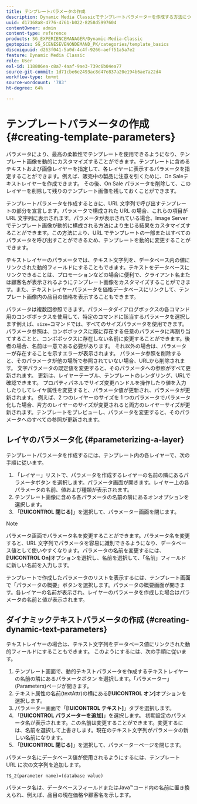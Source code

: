 ```yaml
---
title: テンプレートパラメータの作成
description: Dynamic Media Classicでテンプレートパラメーターを作成する方法について説明します。Adobe
uuid: d17168a8-4776-4761-b022-8258d5997604
contentOwner: admin
content-type: reference
products: SG_EXPERIENCEMANAGER/Dynamic-Media-Classic
geptopics: SG_SCENESEVENONDEMAND_PK/categories/template_basics
discoiquuid: d263f041-5a0d-4c4f-9266-aeff51a5a7e2
feature: Dynamic Media Classic
role: User
exl-id: 118806ea-c8a7-4aaf-9ae3-739c6b04ea77
source-git-commit: 1d71cbe6e2493ac8d47e837a20e194b6ae7a22d4
workflow-type: tm+mt
source-wordcount: '783'
ht-degree: 64%

---
```


# テンプレートパラメータの作成{#creating-template-parameters}

パラメータにより、最高の柔軟性でテンプレートを使用できるようになり、テンプレート画像を動的にカスタマイズすることができます。テンプレートに含めるテキストおよび画像レイヤーを指定して、各レイヤーに表示するパラメータを指定することができます。例えば、販売中の製品に注意を引くために、On Saleテキストレイヤーを作成できます。 その後、On Sale パラメータを削除して、このレイヤーを削除して残りのテンプレート画像を残しておくことができます。

テンプレートパラメータを作成するときに、URL 文字列で呼び出すテンプレートの部分を宣言します。パラメータで構成された URL の場合、これらの項目が URL 文字列に表示されます。パラメータが表示されている場合、Image Server でテンプレート画像が動的に構成される方法により生じる結果をカスタマイズすることができます。この方法により、URL でテンプレートの一部またはすべてのパラメータを呼び出すことができるため、テンプレートを動的に変更することができます。

テキストレイヤーのパラメータでは、テキスト文字列を、データベース内の値にリンクされた動的フィールドにすることもできます。テキストをデータベースにリンクできることは、プロモーションなどの場合に便利で、クライアント名または顧客名が表示されるようにテンプレート画像をカスタマイズすることができます。また、テキストレイヤーパラメータを価格データベースにリンクして、テンプレート画像内の品目の価格を表示することもできます。

パラメータは複数回参照できます。パラメータダイアログボックスの各コマンド用のコンボボックスを使用して、特定のコマンドに該当するパラメータを選択します例えば、`size=`コマンドでは、すべてのサイズパラメータを使用できます。 パラメータ参照は、コンボボックスに既に存在する任意のパラメータに再割り当てすることと、コンボボックスに存在しない名前に変更することができます。後者の場合、名前は一意である必要があります。 それ以外の場合は、パラメーターが存在することを示すエラーが表示されます。 パラメータ参照を削除すると、そのパラメータが他の場所で参照されていない場合、URLから削除されます。 文字パラメータの既定値を変更すると、そのパラメータへの参照がすべて更新されます。 更新は、レイヤーテーブル、テンプレートのレンダリング、URLで確認できます。 プロパティパネルでサイズ変更ハンドルを操作したり値を入力したりしてレイヤ属性を変更すると、パラメータ値が更新され、パラメータが更新されます。 例えば、2 つのレイヤーのサイズを 1 つのパラメータでパラメータ化した場合、片方のレイヤーのサイズが変更されると両方のレイヤーサイズが更新されます。テンプレートをプレビューし、パラメータを変更すると、そのパラメータへのすべての参照が更新されます。

## レイヤのパラメータ化 {#parameterizing-a-layer}

テンプレートパラメータを作成するには、テンプレート内の各レイヤーで、次の手順に従います。

1. 「レイヤー」リストで、パラメータを作成するレイヤーの名前の隣にあるパラメータボタン  を選択します。パラメータ画面が開きます。レイヤー上の各パラメータの名前、値および種類が表示されます。
1. テンプレート画像に含める各パラメータの名前の隣にあるオンオプションを選択します。
1. 「**[!UICONTROL 閉じる]**」を選択して、パラメーター画面を閉じます。

>[!NOTE]
>
>パラメータ画面でパラメータ名を変更することができます。パラメータ名を変更すると、URL 文字列でパラメータを容易に識別できるようになり、データベース値として使いやすくなります。パラメータの名前を変更するには、**[!UICONTROL On]**&#x200B;オプションを選択し、名前を選択して、「名前」フィールドに新しい名前を入力します。

テンプレートで作成したパラメータのリストを表示するには、テンプレート画面で「パラメータの概要」ボタンを選択します。パラメータの概要画面が開きます。各レイヤーの名前が表示され、レイヤーのパラメータを作成した場合はパラメータの名前と値が表示されます。

## ダイナミックテキストパラメータの作成 {#creating-dynamic-text-parameters}

テキストレイヤーの場合は、テキスト文字列をデータベース値にリンクされた動的フィールドにすることもできます。 このようにするには、次の手順に従います。

1. テンプレート画面で、動的テキストパラメータを作成するテキストレイヤーの名前の隣にあるパラメータボタン  を選択します。「パラメーター」(Parameters)ページが開きます。
1. テキスト属性の名前(textAttr)の横にある&#x200B;**[!UICONTROL オン]**&#x200B;オプションを選択します。
1. パラメーター画面で「**[!UICONTROL テキスト]**」タブを選択します。
1. 「**[!UICONTROL パラメーターを追加]**」を選択します。 初期設定のパラメータ名が表示されます。この名前は変更することができます。変更するには、名前を選択して上書きします。現在のテキスト文字列がパラメータの新しい名前になります。
1. 「**[!UICONTROL 閉じる]**」を選択して、パラメーターページを閉じます。

パラメータ名にデータベース値が使用されるようにするには、テンプレート URL に次の文字列を追加します。

```as3
?$_2(parameter name)=(database value)
```

パラメータ名は、データベースフィールドまたはJava™コード内の名前に置き換えられ、例えば、品目の現在価格や顧客名を示します。
